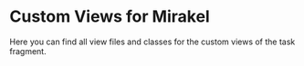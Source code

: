 # Custom Views for Mirakel

Here you can find all view files and classes for the custom views of the task fragment.
